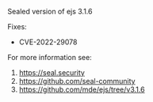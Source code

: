 Sealed version of ejs 3.1.6

Fixes:
- CVE-2022-29078

For more information see:
  1. https://seal.security
  2. https://github.com/seal-community
  3. https://github.com/mde/ejs/tree/v3.1.6
